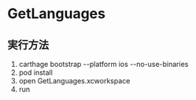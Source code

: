 # GetLanguages

## 実行方法

1. carthage bootstrap --platform ios --no-use-binaries
2. pod install
3. open GetLanguages.xcworkspace
4. run
